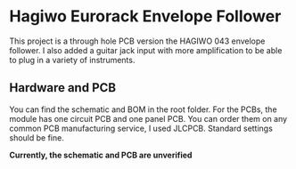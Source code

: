 # Hagiwo Eurorack Envelope Follower

This project is a through hole PCB version the HAGIWO 043 envelope follower. I also added a guitar jack input with more amplification to be able to plug in a variety of instruments.


## Hardware and PCB

You can find the schematic and BOM in the root folder. For the PCBs, the module has one circuit PCB and one panel PCB. You can order them on any common PCB manufacturing service, I used JLCPCB. Standard settings should be fine.

**Currently, the schematic and PCB are unverified**
